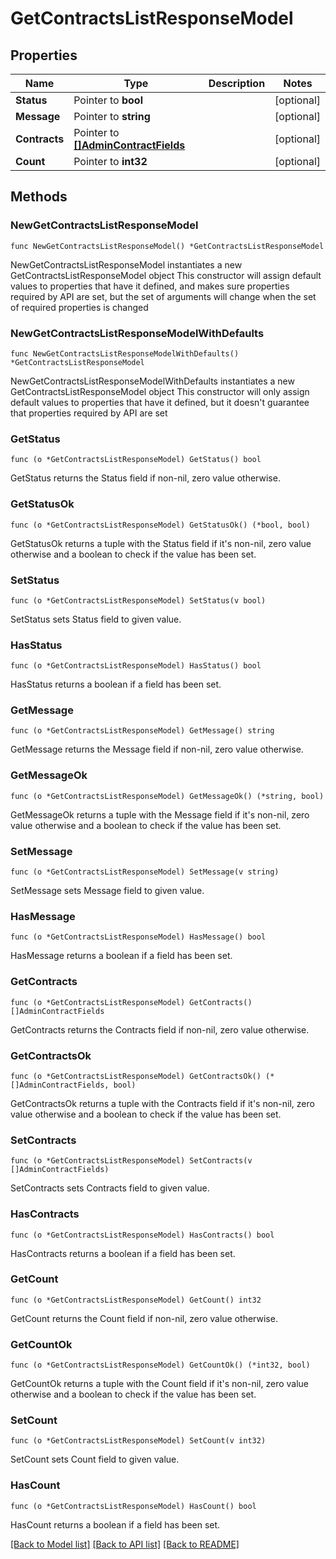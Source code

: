 # GetContractsListResponseModel

## Properties

Name | Type | Description | Notes
------------ | ------------- | ------------- | -------------
**Status** | Pointer to **bool** |  | [optional] 
**Message** | Pointer to **string** |  | [optional] 
**Contracts** | Pointer to [**[]AdminContractFields**](AdminContractFields.md) |  | [optional] 
**Count** | Pointer to **int32** |  | [optional] 

## Methods

### NewGetContractsListResponseModel

`func NewGetContractsListResponseModel() *GetContractsListResponseModel`

NewGetContractsListResponseModel instantiates a new GetContractsListResponseModel object
This constructor will assign default values to properties that have it defined,
and makes sure properties required by API are set, but the set of arguments
will change when the set of required properties is changed

### NewGetContractsListResponseModelWithDefaults

`func NewGetContractsListResponseModelWithDefaults() *GetContractsListResponseModel`

NewGetContractsListResponseModelWithDefaults instantiates a new GetContractsListResponseModel object
This constructor will only assign default values to properties that have it defined,
but it doesn't guarantee that properties required by API are set

### GetStatus

`func (o *GetContractsListResponseModel) GetStatus() bool`

GetStatus returns the Status field if non-nil, zero value otherwise.

### GetStatusOk

`func (o *GetContractsListResponseModel) GetStatusOk() (*bool, bool)`

GetStatusOk returns a tuple with the Status field if it's non-nil, zero value otherwise
and a boolean to check if the value has been set.

### SetStatus

`func (o *GetContractsListResponseModel) SetStatus(v bool)`

SetStatus sets Status field to given value.

### HasStatus

`func (o *GetContractsListResponseModel) HasStatus() bool`

HasStatus returns a boolean if a field has been set.

### GetMessage

`func (o *GetContractsListResponseModel) GetMessage() string`

GetMessage returns the Message field if non-nil, zero value otherwise.

### GetMessageOk

`func (o *GetContractsListResponseModel) GetMessageOk() (*string, bool)`

GetMessageOk returns a tuple with the Message field if it's non-nil, zero value otherwise
and a boolean to check if the value has been set.

### SetMessage

`func (o *GetContractsListResponseModel) SetMessage(v string)`

SetMessage sets Message field to given value.

### HasMessage

`func (o *GetContractsListResponseModel) HasMessage() bool`

HasMessage returns a boolean if a field has been set.

### GetContracts

`func (o *GetContractsListResponseModel) GetContracts() []AdminContractFields`

GetContracts returns the Contracts field if non-nil, zero value otherwise.

### GetContractsOk

`func (o *GetContractsListResponseModel) GetContractsOk() (*[]AdminContractFields, bool)`

GetContractsOk returns a tuple with the Contracts field if it's non-nil, zero value otherwise
and a boolean to check if the value has been set.

### SetContracts

`func (o *GetContractsListResponseModel) SetContracts(v []AdminContractFields)`

SetContracts sets Contracts field to given value.

### HasContracts

`func (o *GetContractsListResponseModel) HasContracts() bool`

HasContracts returns a boolean if a field has been set.

### GetCount

`func (o *GetContractsListResponseModel) GetCount() int32`

GetCount returns the Count field if non-nil, zero value otherwise.

### GetCountOk

`func (o *GetContractsListResponseModel) GetCountOk() (*int32, bool)`

GetCountOk returns a tuple with the Count field if it's non-nil, zero value otherwise
and a boolean to check if the value has been set.

### SetCount

`func (o *GetContractsListResponseModel) SetCount(v int32)`

SetCount sets Count field to given value.

### HasCount

`func (o *GetContractsListResponseModel) HasCount() bool`

HasCount returns a boolean if a field has been set.


[[Back to Model list]](../README.md#documentation-for-models) [[Back to API list]](../README.md#documentation-for-api-endpoints) [[Back to README]](../README.md)


